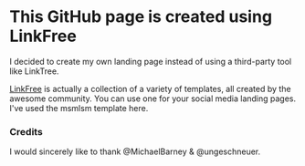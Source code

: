 # This GitHub page is created using LinkFree
I decided to create my own landing page instead of using a third-party tool like LinkTree.

[LinkFree](https://github.com/MichaelBarney/LinkFree) is actually a collection of a variety of templates, all created by the awesome community. You can use one for your social media landing pages. I've used the msmlsm template here.

### Credits
I would sincerely like to thank @MichaelBarney & @ungeschneuer.
